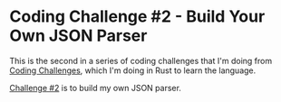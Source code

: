 # Coding Challenge #2 - Build Your Own JSON Parser

This is the second in a series of coding challenges that I'm doing from [Coding Challenges](https://codingchallenges.fyi/), which I'm doing in Rust to learn the language.

[Challenge #2](https://codingchallenges.fyi/challenges/challenge-json-parser) is to build my own JSON parser.
